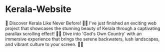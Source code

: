 # Kerala-Website
🚀 Discover Kerala Like Never Before! 🌴✨  I've just finished an exciting web project that showcases the stunning beauty of Kerala through a captivating parallax scrolling effect! 🌄🌊  Dive into 'God's Own Country' with an immersive experience that brings the serene backwaters, lush landscapes, and vibrant culture to your screen. 🌿🛶
